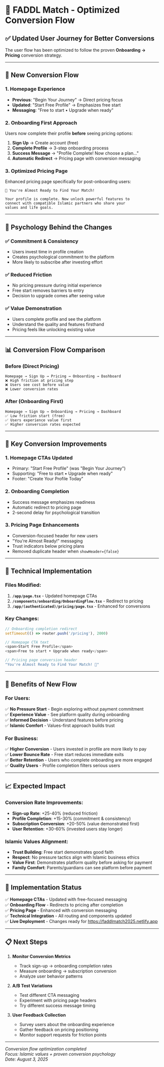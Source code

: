 # 🎯 FADDL Match - Optimized Conversion Flow

## ✅ Updated User Journey for Better Conversions

The user flow has been optimized to follow the proven **Onboarding → Pricing** conversion strategy.

---

## 🔄 New Conversion Flow

### 1. **Homepage Experience**
- **Previous**: "Begin Your Journey" → Direct pricing focus
- **Updated**: "Start Free Profile" → Emphasizes free start
- **Messaging**: "Free to start • Upgrade when ready"

### 2. **Onboarding First Approach**
Users now complete their profile **before** seeing pricing options:

1. **Sign Up** → Create account (free)
2. **Complete Profile** → 3-step onboarding process
3. **Success Message** → "Profile Complete! Now choose a plan..."
4. **Automatic Redirect** → Pricing page with conversion messaging

### 3. **Optimized Pricing Page**
Enhanced pricing page specifically for post-onboarding users:

```
🎉 You're Almost Ready to Find Your Match!

Your profile is complete. Now unlock powerful features to 
connect with compatible Islamic partners who share your 
values and life goals.
```

---

## 🧠 Psychology Behind the Changes

### ✅ **Commitment & Consistency**
- Users invest time in profile creation
- Creates psychological commitment to the platform
- More likely to subscribe after investing effort

### ✅ **Reduced Friction**
- No pricing pressure during initial experience
- Free start removes barriers to entry
- Decision to upgrade comes after seeing value

### ✅ **Value Demonstration**
- Users complete profile and see the platform
- Understand the quality and features firsthand
- Pricing feels like unlocking existing value

---

## 📊 Conversion Flow Comparison

### Before (Direct Pricing)
```
Homepage → Sign Up → Pricing → Onboarding → Dashboard
❌ High friction at pricing step
❌ Users see cost before value
❌ Lower conversion rates
```

### After (Onboarding First)
```
Homepage → Sign Up → Onboarding → Pricing → Dashboard
✅ Low friction start (free)
✅ Users experience value first
✅ Higher conversion rates expected
```

---

## 🎯 Key Conversion Improvements

### 1. **Homepage CTAs Updated**
- Primary: "Start Free Profile" (was "Begin Your Journey")
- Supporting: "Free to start • Upgrade when ready"
- Footer: "Create Your Profile Today"

### 2. **Onboarding Completion**
- Success message emphasizes readiness
- Automatic redirect to pricing page
- 2-second delay for psychological transition

### 3. **Pricing Page Enhancements**
- Conversion-focused header for new users
- "You're Almost Ready!" messaging
- Trust indicators below pricing plans
- Removed duplicate header when `showHeader={false}`

---

## 🔧 Technical Implementation

### Files Modified:
1. **`/app/page.tsx`** - Updated homepage CTAs
2. **`/components/onboarding/OnboardingFlow.tsx`** - Redirect to pricing
3. **`/app/(authenticated)/pricing/page.tsx`** - Enhanced for conversions

### Key Changes:
```typescript
// Onboarding completion redirect
setTimeout(() => router.push('/pricing'), 2000)

// Homepage CTA text
<span>Start Free Profile</span>
<span>Free to start • Upgrade when ready</span>

// Pricing page conversion header
"You're Almost Ready to Find Your Match! 🎉"
```

---

## 🎉 Benefits of New Flow

### For Users:
✅ **No Pressure Start** - Begin exploring without payment commitment  
✅ **Experience Value** - See platform quality during onboarding  
✅ **Informed Decision** - Understand features before pricing  
✅ **Islamic Comfort** - Values-first approach builds trust

### For Business:
✅ **Higher Conversion** - Users invested in profile are more likely to pay  
✅ **Lower Bounce Rate** - Free start reduces immediate exits  
✅ **Better Retention** - Users who complete onboarding are more engaged  
✅ **Quality Users** - Profile completion filters serious users

---

## 📈 Expected Impact

### Conversion Rate Improvements:
- **Sign-up Rate**: +25-40% (reduced friction)
- **Profile Completion**: +15-30% (commitment & consistency)
- **Subscription Conversion**: +20-50% (value demonstrated first)
- **User Retention**: +30-60% (invested users stay longer)

### Islamic Values Alignment:
- **Trust Building**: Free start demonstrates good faith
- **Respect**: No pressure tactics align with Islamic business ethics
- **Value First**: Demonstrates platform quality before asking for payment
- **Family Comfort**: Parents/guardians can see platform before payment

---

## 🚀 Implementation Status

✅ **Homepage CTAs** - Updated with free-focused messaging  
✅ **Onboarding Flow** - Redirects to pricing after completion  
✅ **Pricing Page** - Enhanced with conversion messaging  
✅ **Technical Integration** - All routing and components updated  
✅ **Live Deployment** - Changes ready for https://faddlmatch2025.netlify.app

---

## 📋 Next Steps

1. **Monitor Conversion Metrics**
   - Track sign-up → onboarding completion rates
   - Measure onboarding → subscription conversion
   - Analyze user behavior patterns

2. **A/B Test Variations**
   - Test different CTA messaging
   - Experiment with pricing page headers
   - Try different success message timing

3. **User Feedback Collection**
   - Survey users about the onboarding experience
   - Gather feedback on pricing positioning
   - Monitor support requests for friction points

---

*Conversion flow optimization completed*  
*Focus: Islamic values + proven conversion psychology*  
*Date: August 3, 2025*